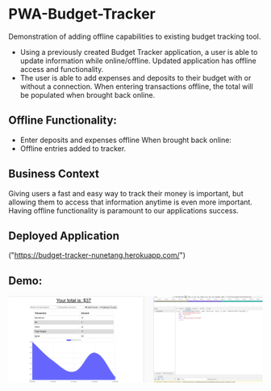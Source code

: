 # PWA-Budget-Tracker

Demonstration of adding offline capabilities to existing budget tracking tool.

  *	Using a previously created Budget Tracker application, a user is able to update information while online/offline. Updated application has offline access and functionality.
  *	The user is able to add expenses and deposits to their budget with or without a connection. When entering transactions offline, the total will be populated when brought back online.

## Offline Functionality:
  * Enter deposits and expenses offline
When brought back online:
  * Offline entries added to tracker.
  
## Business Context

Giving users a fast and easy way to track their money is important, but allowing them to access that information anytime is even more important. Having offline functionality is paramount to our applications success.

## Deployed Application

("https://budget-tracker-nunetang.herokuapp.com/")

## Demo:

<img src = "public/images/demo.PNG">
